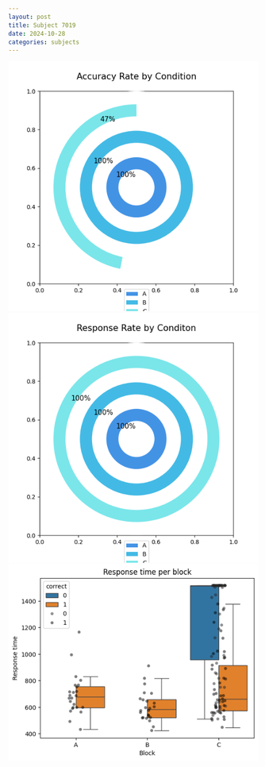 ```yaml
---
layout: post
title: Subject 7019
date: 2024-10-28
categories: subjects
---
```


![](data/7019/run-25/7019_accuracy_rate.png)
![](data/7019/run-25/7019_response_rate.png)
![](data/7019/run-25/7019_rt.png)
